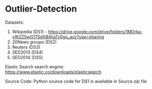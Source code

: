 # Outlier-Detection
Datasets:
  1. Wikipedia (DS1) - https://drive.google.com/drive/folders/1MDrka-v9tZZ5wG17SdXBAIgZy0go_axz?usp=sharing
  2. 20News groups (DS2)
  3. Reuters (DS3) 
  4. SED2013 (DS4) 
  5. SED2014 (DS5) 
  
Elastic Search search engine: https://www.elastic.co/downloads/elasticsearch

Source Code: Python source code for DS1 is available in Source.zip file

